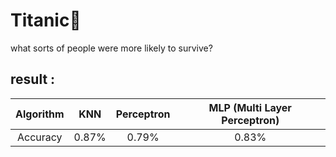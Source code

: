 # Titanic🚢
what sorts of people were more likely to survive?
## result :
| Algorithm | KNN | Perceptron | MLP (Multi Layer Perceptron)|
| :---:         |     :---:      |        :---: | :---:|
| Accuracy  |0.87%   |0.79%  | 0.83%|
